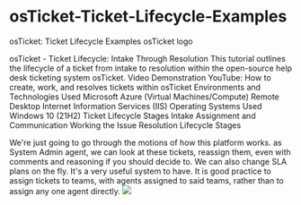 # osTicket-Ticket-Lifecycle-Examples
osTicket: Ticket Lifecycle Examples
osTicket logo

osTicket - Ticket Lifecycle: Intake Through Resolution
This tutorial outlines the lifecycle of a ticket from intake to resolution within the open-source help desk ticketing system osTicket.
Video Demonstration
YouTube: How to create, work, and resolves tickets within osTicket
Environments and Technologies Used
Microsoft Azure (Virtual Machines/Compute)
Remote Desktop
Internet Information Services (IIS)
Operating Systems Used
Windows 10 (21H2)
Ticket Lifecycle Stages
Intake
Assignment and Communication
Working the Issue
Resolution
Lifecycle Stages

We're just going to go through the motions of how this platform works.
as System Admin agent, we can look at these tickets, reassign them, even with comments and reasoning if you should decide to. We can also change SLA plans on the fly.  It's a very useful system to have.  It is good practice to assign tickets to teams, with agents assigned to said teams, rather than to assign any one agent directly.
<img src=https://i.imgur.com/zzVzZ6c.png>
